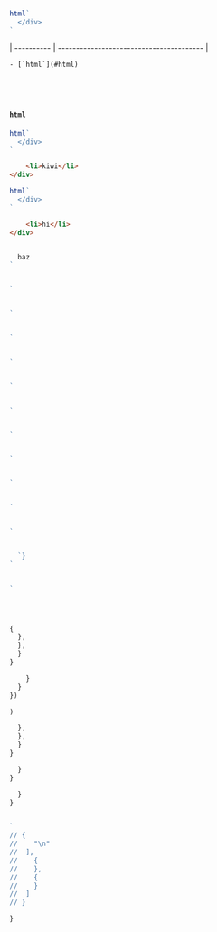 



```js

html`
  </div>
`
```


| ---------- | ---------------------------------------- |


    - [`html`](#html)





















```sh
```



```html
```






```js
```



```js
```



#### `html`



```js
html`
  </div>
`
```


```html
    <li>kiwi</li>
</div>
```



```js
html`
  </div>
`
```


```html
    <li>hi</li>
</div>
```



```js

  baz
`
```



```js

`
```



```js

`
```




```js

`
```



```js

`
```



```js

`
```



```js

`
```



```js

`
```



```js

`
```



```js

`
```



```js

`
```



```js

`
```




```js

  `}
`
```


```js

`
```



```js

```



```sh
```







```js


```



```js
{
  },
  },
  }
}
```



```js
    }
  }
})


```




```js
)

```




```js
  },
  },
  }
}

  }
}

  }
}


`
// {
//    "\n" 
//  ],
//    {
//    },
//    {
//    }
//  ]
// }
```















```js
}
```









